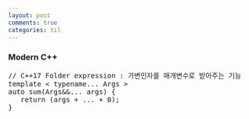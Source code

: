 ```yaml
---
layout: post
comments: true
categories: til
---
```


<h3>Modern C++</h3>
<pre style="white-space: pre-wrap;">
// C++17 Folder expression : 가변인자를 매개변수로 받아주는 기능
template < typename... Args >
auto sum(Args&&... args) {
   return (args + ... + 0);
}
</pre>
